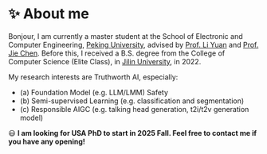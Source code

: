 # ✨ About me
Bonjour, I am currently a master student at the School of Electronic and Computer Engineering, [Peking University](https://www.pku.edu.cn/), advised by [Prof. Li Yuan](https://yuanli2333.github.io/) and [Prof. Jie Chen](https://scholar.google.fi/citations?user=ZAZFfwwAAAAJ&hl=en). Before this, I received a B.S. degree from the College of Computer Science (Elite Class), in [Jilin University](https://www.jlu.edu.cn/), in 2022.

My research interests are Truthworth AI, especially:
- (a) Foundation Model (e.g. LLM/LMM) Safety
- (b) Semi-supervised Learning (e.g. classification and segmentation)
- (c) Responsible AIGC (e.g. talking head generation, t2i/t2v generation model)

😃 **I am looking for USA PhD to start in 2025 Fall. Feel free to contact me if you have any opening!**